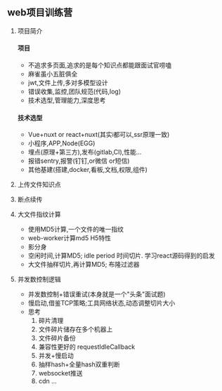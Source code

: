 ## web项目训练营

1. 项目简介

    #### 项目
    - 不追求多页面,追求的是每个知识点都能跟面试官唠嗑
    - 麻雀虽小五脏俱全
    - jwt,文件上传,多对多模型设计
    - 错误收集,监控,团队规范(代码,log)
    - 技术选型,管理能力,深度思考

    #### 技术选型
    - Vue+nuxt or react+nuxt(其实i都可以,ssr原理一致)
    - 小程序,APP,Node(EGG)
    - 埋点(原理+第三方),发布(gitlab,CI),性能...
    - 报错sentry,报警(钉钉,or微信 or短信)
    - 其他基建(搭建,docker,看板,文档,权限,组件)

2. 上传文件知识点
3. 断点续传
4. 大文件指纹计算
    
    - 使用MD5计算,一个文件的唯一指纹
    - web-worker计算md5 H5特性
    - 影分身
    - 空闲时间,计算MD5; idle period 时间切片. 学习react源码得到的启发
    - 大文件抽样切片,再计算MD5; 布隆过滤器
    
5. 并发数控制逻辑
    - 并发数控制+错误重试(本身就是一个"头条"面试题)
    - 慢启动,借鉴TCP策略;工具网络状态,动态调整切片大小
    - 思考
        1. 碎片清理
        2. 文件碎片储存在多个机器上
        3. 文件碎片备份
        4. 兼容性更好的 requestIdleCallback
        5. 并发+慢启动
        6. 抽样hash+全量hash双重判断
        7. websocket推送
        8. cdn ...
    

